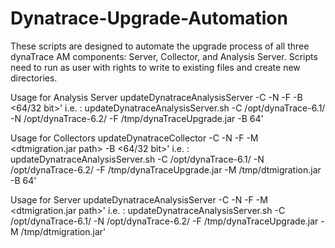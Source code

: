 # Dynatrace-Upgrade-Automation

These scripts are designed to automate the upgrade process of all three dynaTrace AM components: Server, Collector, and Analysis Server. 
Scripts need to run as user with rights to write to existing files and create new directories. 

Usage for Analysis Server
updateDynatraceAnalysisServer -C <new Dynatrace directory> -N <new Dynatrace directory> -F <file> -B <64/32 bit>'
i.e.  : updateDynatraceAnalysisServer.sh -C /opt/dynaTrace-6.1/ -N /opt/dynaTrace-6.2/ -F /tmp/dynaTraceUpgrade.jar -B 64'

Usage for Collectors
updateDynatraceCollector -C <new Dynatrace directory> -N <new Dynatrace directory> -F <file> -M <dtmigration.jar path> -B <64/32 bit>'
i.e.  : updateDynatraceAnalysisServer.sh -C /opt/dynaTrace-6.1/ -N /opt/dynaTrace-6.2/ -F /tmp/dynaTraceUpgrade.jar -M /tmp/dtmigration.jar -B 64'

Usage for Server
updateDynatraceAnalysisServer -C <new Dynatrace directory> -N <new Dynatrace directory> -F <file> -M <dtmigration.jar path>'
i.e.  : updateDynatraceAnalysisServer.sh -C /opt/dynaTrace-6.1/ -N /opt/dynaTrace-6.2/ -F /tmp/dynaTraceUpgrade.jar -M /tmp/dtmigration.jar'